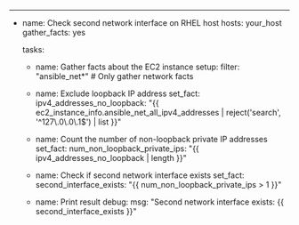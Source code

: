 ---
- name: Check second network interface on RHEL host
  hosts: your_host
  gather_facts: yes

  tasks:
    - name: Gather facts about the EC2 instance
      setup:
        filter: "ansible_net*"  # Only gather network facts

    - name: Exclude loopback IP address
      set_fact:
        ipv4_addresses_no_loopback: "{{ ec2_instance_info.ansible_net_all_ipv4_addresses | reject('search', '^127\\.0\\.0\\.1$') | list }}"

    - name: Count the number of non-loopback private IP addresses
      set_fact:
        num_non_loopback_private_ips: "{{ ipv4_addresses_no_loopback | length }}"

    - name: Check if second network interface exists
      set_fact:
        second_interface_exists: "{{ num_non_loopback_private_ips > 1 }}"

    - name: Print result
      debug:
        msg: "Second network interface exists: {{ second_interface_exists }}"
